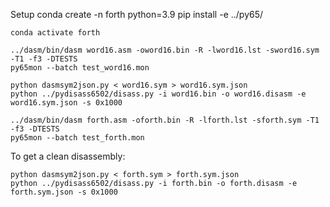 
Setup
    conda create -n forth python=3.9
    pip install -e ../py65/


    conda activate forth

    ../dasm/bin/dasm word16.asm -oword16.bin -R -lword16.lst -sword16.sym -T1 -f3 -DTESTS
    py65mon --batch test_word16.mon

    python dasmsym2json.py < word16.sym > word16.sym.json
    python ../pydisass6502/disass.py -i word16.bin -o word16.disasm -e word16.sym.json -s 0x1000

    ../dasm/bin/dasm forth.asm -oforth.bin -R -lforth.lst -sforth.sym -T1 -f3 -DTESTS
    py65mon --batch test_forth.mon

To get a clean disassembly:

    python dasmsym2json.py < forth.sym > forth.sym.json
    python ../pydisass6502/disass.py -i forth.bin -o forth.disasm -e forth.sym.json -s 0x1000

